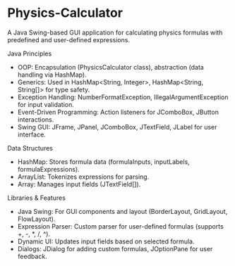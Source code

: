 # Physics-Calculator
A Java Swing-based GUI application for calculating physics formulas with predefined and user-defined expressions.

Java Principles
- OOP: Encapsulation (PhysicsCalculator class), abstraction (data handling via HashMap).
- Generics: Used in HashMap<String, Integer>, HashMap<String, String[]> for type safety.
- Exception Handling: NumberFormatException, IllegalArgumentException for input validation.
- Event-Driven Programming: Action listeners for JComboBox, JButton interactions.
- Swing GUI: JFrame, JPanel, JComboBox, JTextField, JLabel for user interface.

Data Structures
- HashMap: Stores formula data (formulaInputs, inputLabels, formulaExpressions).
- ArrayList: Tokenizes expressions for parsing.
- Array: Manages input fields (JTextField[]).

Libraries & Features
- Java Swing: For GUI components and layout (BorderLayout, GridLayout, FlowLayout).
- Expression Parser: Custom parser for user-defined formulas (supports +, -, *, /, ^).
- Dynamic UI: Updates input fields based on selected formula.
- Dialogs: JDialog for adding custom formulas, JOptionPane for user feedback.

